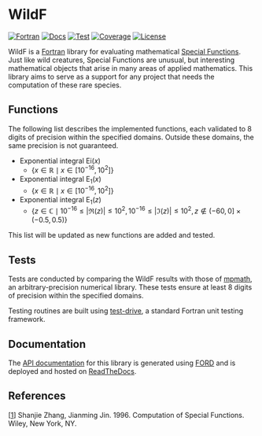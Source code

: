 # WildF

[![Fortran][Fortran Badge]][Fortran Website]
[![Docs][Docs Badge]][Docs Website]
[![Test][Test Badge]][Test Workflow]
[![Coverage][Coverage Badge]][Coverage Website]
[![License][License Badge]][License File]

WildF is a [Fortran][Fortran Website] library for evaluating mathematical [Special Functions]. Just like wild creatures, Special Functions are unusual, but interesting mathematical objects that arise in many areas of applied mathematics. This library aims to serve as a support for any project that needs the computation of these rare species.

## Functions
The following list describes the implemented functions, each validated to 8 digits of precision within the specified domains. Outside these domains, the same precision is not guaranteed.

* Exponential integral $\mathrm{Ei}(x)$
    * $\lbrace x \in \mathbb{R} \mid  x \in [10^{-16}, 10^2] \rbrace$
* Exponential integral $\mathrm{E}_1(x)$
    * $\lbrace x \in \mathbb{R} \mid  x \in [10^{-16}, 10^2] \rbrace$
* Exponential integral $\mathrm{E}_1(z)$
    * $\lbrace z \in \mathbb{C} \mid 10^{-16} \leq |\Re(z)| \leq 10^2, 10^{-16} \leq |\Im(z)| \leq 10^2, z \notin (-60, 0] \times (-0.5, 0.5) \rbrace$

This list will be updated as new functions are added and tested.

## Tests
Tests are conducted by comparing the WildF results with those of [mpmath], an arbitrary-precision numerical library. These tests ensure at least 8 digits of precision within the specified domains.

Testing routines are built using [test-drive], a standard Fortran unit testing framework.

## Documentation
The [API documentation][Docs Website] for this library is generated using [FORD] and is deployed and hosted on [ReadTheDocs].

## References
[[1][Book Zhang]] Shanjie Zhang, Jianming Jin. 1996. Computation of Special Functions. Wiley, New York, NY.

<!-- Links -->
<!-- Badges -->
[Fortran Website]: https://fortran-lang.org/
[Fortran Badge]: https://img.shields.io/badge/Fortran-734f96?logo=fortran&style=flat
[Docs Website]: https://wildf.readthedocs.io/
[Docs Badge]: https://img.shields.io/readthedocs/wildf?color=blue
[Test Workflow]: https://github.com/rodpcastro/wildf/actions/workflows/CI.yml
[Test Badge]: https://github.com/rodpcastro/wildf/actions/workflows/CI.yml/badge.svg
[Coverage Website]: https://app.codecov.io/gh/rodpcastro/wildf
[Coverage Badge]: https://codecov.io/github/rodpcastro/wildf/badge.svg
[License File]: https://github.com/rodpcastro/wildf/blob/main/LICENSE
[License Badge]: https://img.shields.io/badge/License-MIT-yellow
<!-- Introduction -->
[Special Functions]: https://www.britannica.com/science/special-function
<!-- Tests -->
[mpmath]: https://mpmath.org/
[test-drive]: https://github.com/fortran-lang/test-drive
<!-- Documentation -->
[FORD]: https://forddocs.readthedocs.io/
[ReadTheDocs]: https://about.readthedocs.com/
<!-- References -->
[Book Zhang]: https://search.worldcat.org/title/33971114
